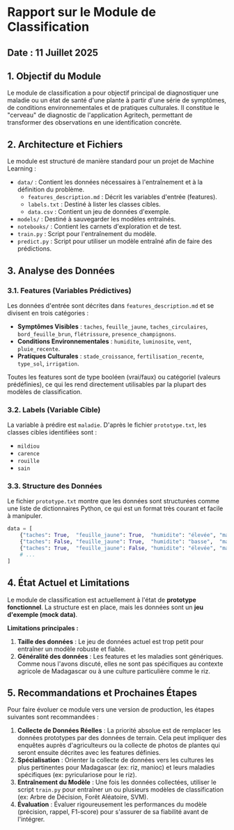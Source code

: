 # Rapport sur le Module de Classification

**Date :** 11 Juillet 2025
---

## 1. Objectif du Module

Le module de classification a pour objectif principal de diagnostiquer une maladie ou un état de santé d'une plante à partir d'une série de symptômes, de conditions environnementales et de pratiques culturales. Il constitue le "cerveau" de diagnostic de l'application Agritech, permettant de transformer des observations en une identification concrète.

## 2. Architecture et Fichiers

Le module est structuré de manière standard pour un projet de Machine Learning :

- `data/` : Contient les données nécessaires à l'entraînement et à la définition du problème.
  - `features_description.md` : Décrit les variables d'entrée (features).
  - `labels.txt` : Destiné à lister les classes cibles.
  - `data.csv` : Contient un jeu de données d'exemple.
- `models/` : Destiné à sauvegarder les modèles entraînés.
- `notebooks/` : Contient les carnets d'exploration et de test.
- `train.py` : Script pour l'entraînement du modèle.
- `predict.py` : Script pour utiliser un modèle entraîné afin de faire des prédictions.

## 3. Analyse des Données

### 3.1. Features (Variables Prédictives)

Les données d'entrée sont décrites dans `features_description.md` et se divisent en trois catégories :

- **Symptômes Visibles** : `taches`, `feuille_jaune`, `taches_circulaires`, `bord_feuille_brun`, `flétrissure`, `presence_champignons`.
- **Conditions Environnementales** : `humidite`, `luminosite`, `vent`, `pluie_recente`.
- **Pratiques Culturales** : `stade_croissance`, `fertilisation_recente`, `type_sol`, `irrigation`.

Toutes les features sont de type booléen (vrai/faux) ou catégoriel (valeurs prédéfinies), ce qui les rend directement utilisables par la plupart des modèles de classification.

### 3.2. Labels (Variable Cible)

La variable à prédire est `maladie`. D'après le fichier `prototype.txt`, les classes cibles identifiées sont :
- `mildiou`
- `carence`
- `rouille`
- `sain`

### 3.3. Structure des Données

Le fichier `prototype.txt` montre que les données sont structurées comme une liste de dictionnaires Python, ce qui est un format très courant et facile à manipuler.

```python
data = [
    {"taches": True,  "feuille_jaune": True,  "humidite": "élevée", "maladie": "mildiou"},
    {"taches": False, "feuille_jaune": True,  "humidite": "basse",  "maladie": "carence"},
    {"taches": True,  "feuille_jaune": False, "humidite": "élevée", "maladie": "rouille"},
    # ...
]
```

## 4. État Actuel et Limitations

Le module de classification est actuellement à l'état de **prototype fonctionnel**. La structure est en place, mais les données sont un **jeu d'exemple (mock data)**.

**Limitations principales :**
1.  **Taille des données** : Le jeu de données actuel est trop petit pour entraîner un modèle robuste et fiable.
2.  **Généralité des données** : Les features et les maladies sont génériques. Comme nous l'avons discuté, elles ne sont pas spécifiques au contexte agricole de Madagascar ou à une culture particulière comme le riz.

## 5. Recommandations et Prochaines Étapes

Pour faire évoluer ce module vers une version de production, les étapes suivantes sont recommandées :

1.  **Collecte de Données Réelles** : La priorité absolue est de remplacer les données prototypes par des données de terrain. Cela peut impliquer des enquêtes auprès d'agriculteurs ou la collecte de photos de plantes qui seront ensuite décrites avec les features définies.
2.  **Spécialisation** : Orienter la collecte de données vers les cultures les plus pertinentes pour Madagascar (ex: riz, manioc) et leurs maladies spécifiques (ex: pyriculariose pour le riz).
3.  **Entraînement du Modèle** : Une fois les données collectées, utiliser le script `train.py` pour entraîner un ou plusieurs modèles de classification (ex: Arbre de Décision, Forêt Aléatoire, SVM).
4.  **Évaluation** : Évaluer rigoureusement les performances du modèle (précision, rappel, F1-score) pour s'assurer de sa fiabilité avant de l'intégrer.
